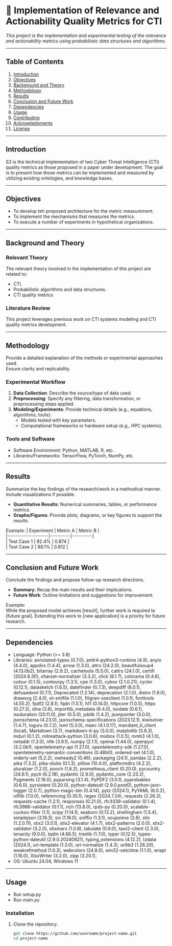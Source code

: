 # 📘 **Implementation of Relevance and Actionability Quality Metrics for CTI**

*This project is the implementation and experimental testing of the relevance and actionability metrics using
probabilistic data structures and algorithms.*

---

## **Table of Contents**

1. [Introduction](#introduction)  
2. [Objectives](#objectives)  
3. [Background and Theory](#background-and-theory)  
4. [Methodology](#methodology)  
5. [Results](#results)  
6. [Conclusion and Future Work](#conclusion-and-future-work)  
7. [Dependencies](#dependencies)  
8. [Usage](#usage)  
9. [Contributing](#contributing)  
10. [Acknowledgments](#acknowledgments)  
11. [License](#license)  

---

## **Introduction**

S3 is the technical implementation of two Cyber Threat Intelligence (CTI) quality metrics as those proposed in a paper under development. 
The goal is to present how those metrics can be implemented and  measured by utilizing existing ontologies, and knowledge bases. 

---

## **Objectives**

- To develop teh proposed architecture for the metric measurement.  
- To implement the mechanisms that measures the metrics. 
- To execute a number of experiments in hypothetical organizations.

---

## **Background and Theory**

### Relevant Theory
The relevant theory involved in the implementation of this project are related to:
- CTI.   
- Probabilistic algorithms and data structures.  
- CTI quality metrics

### Literature Review
This project leverages previous work on CTI systems modeling and CTI quality metrics development.

---

## **Methodology**

Provide a detailed explanation of the methods or experimental approaches used.  
Ensure clarity and replicability.

### Experimental Workflow
1. **Data Collection**: Describe the source/type of data used.  
2. **Preprocessing**: Specify any filtering, data transformation, or preprocessing steps applied.  
3. **Modeling/Experiments**: Provide technical details (e.g., equations, algorithms, tools):
    - Models tested with key parameters.
    - Computational frameworks or hardware setup (e.g., HPC systems).

### Tools and Software
- Software Environment: Python, MATLAB, R, etc.  
- Libraries/Frameworks: TensorFlow, PyTorch, NumPy, etc.  

---

## **Results**

Summarize the key findings of the research/work in a methodical manner. Include visualizations if possible.

- **Quantitative Results**: Numerical summaries, tables, or performance metrics.  
- **Graphs/Figures**: Provide plots, diagrams, or key figures to support the results.

Example:
| Experiment         | Metric A | Metric B |  
|--------------------|----------|----------|  
| Test Case 1        | 92.4%    | 0.874    |  
| Test Case 2        | 88.1%    | 0.812    |

---

## **Conclusion and Future Work**

Conclude the findings and propose follow-up research directions.

- **Summary**: Recap the main results and their implications.  
- **Future Work**: Outline limitations and suggestions for improvement.  

Example:  
While the proposed model achieves [result], further work is required to [future goal]. Extending this work to [new application] is a priority for future research.

---

## **Dependencies**

- Language: Python (>= 3.8)  
- Libraries: annotated-types (0.7.0), antlr4-python3-runtime (4.9), anyio (4.4.0), appdirs (1.4.4), arrow (1.3.0), attrs (24.2.0), beautifulsoup4 (4.13.0b2), 
bitarray (2.9.2), cachetools (5.5.0), cattrs (24.1.0), certifi (2024.8.30), charset-normalizer (3.3.2), click (8.1.7), colorama (0.4.6), colour (0.1.5), contourpy (1.3.1),
cpe (1.3.0), cybox (2.1.0.21), cycler (0.12.1), datasketch (1.6.5), datefinder (0.7.3), deepdiff (8.0.1), defusedxml (0.7.1), Deprecated (1.2.14), deprecation (2.1.0), 
distro (1.9.0), drawsvg (2.4.0), et-xmlfile (1.1.0), filigran-sseclient (1.0.1), fonttools (4.55.2), fpdf2 (2.8.1), fqdn (1.5.1), h11 (0.14.0), httpcore (1.0.5),
httpx (0.27.2), idna (3.8), importlib_metadata (8.4.0), isodate (0.6.1), isoduration (20.11.0), jiter (0.5.0), joblib (1.4.2), jsonpointer (3.0.0), jsonschema (4.23.0),
jsonschema-specifications (2023.12.1), kiwisolver (1.4.7), loguru (0.7.2), lxml (5.3.0), maec (4.1.0.17), mandiant_ti_client (local), Markdown (3.7), markdown-it-py (3.0.0), 
matplotlib (3.9.3), mdurl (0.1.2), mitreattack-python (3.0.6), mixbox (1.0.5), mmh3 (4.1.0), netaddr (1.3.0), nltk (3.9.1), numpy (2.1.1), openai (1.44.0), openpyxl (3.2.0b1),
opentelemetry-api (1.27.0), opentelemetry-sdk (1.27.0), opentelemetry-semantic-conventions (0.48b0), ordered-set (4.1.0), orderly-set (5.2.2), owlready2 (0.46), packaging (24.1),
pandas (2.2.2), pika (1.3.2), pika-stubs (0.1.3), pillow (10.4.0), platformdirs (4.2.2), pluralizer (1.2.0), pooch (1.8.2), prometheus_client (0.20.0), pycountry (24.6.1), 
pycti (6.2.18), pydantic (2.9.0), pydantic_core (2.23.2), Pygments (2.18.0), pyparsing (3.1.4), PyPDF2 (3.0.1), pyprobables (0.6.0), pyrsistent (0.20.0), python-dateutil (2.9.0.post0), 
python-json-logger (2.0.7), python-magic-bin (0.4.14), pytz (2024.1), PyYAML (6.0.2), rdflib (7.0.0), referencing (0.35.1), regex (2024.7.24), requests (2.28.2), 
requests-cache (1.2.1), responses (0.21.0), rfc3339-validator (0.1.4), rfc3986-validator (0.1.1), rich (13.8.0), rpds-py (0.20.0), scalable-cuckoo-filter (1.1), scipy (1.14.1), 
seaborn (0.13.2), shellingham (1.5.4), simplejson (3.19.3), six (1.16.0), sniffio (1.3.1), soupsieve (2.6), stix (1.2.0.11), stix2 (3.0.1), stix2-elevator (4.1.7), 
stix2-patterns (2.0.0), stix2-validator (3.2.0), stixmarx (1.0.8), tabulate (0.9.0), taxii2-client (2.3.0), tenacity (9.0.0), tqdm (4.66.5), treelib (1.7.0), typer (0.12.5), 
types-python-dateutil (2.9.0.20240821), typing_extensions (4.12.2), tzdata (2024.1), uri-template (1.3.0), url-normalize (1.4.3), urllib3 (1.26.20), weakrefmethod (1.0.3), 
webcolors (24.8.0), win32-setctime (1.1.0), wrapt (1.16.0), XlsxWriter (3.2.0), zipp (3.20.1),  
- OS: Ubuntu 24.04, Windows 11  

---

## **Usage**

- Run setup.py 
- Run main.py

### Installation
1. Clone the repository:  
   ```bash
   git clone https://github.com/username/project-name.git
   cd project-name
